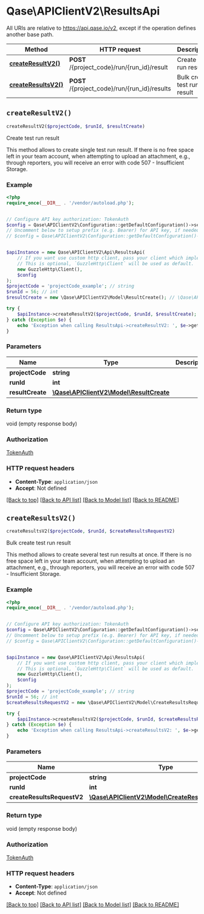 # Qase\APIClientV2\ResultsApi

All URIs are relative to https://api.qase.io/v2, except if the operation defines another base path.

| Method | HTTP request | Description |
| ------------- | ------------- | ------------- |
| [**createResultV2()**](ResultsApi.md#createResultV2) | **POST** /{project_code}/run/{run_id}/result | Create test run result |
| [**createResultsV2()**](ResultsApi.md#createResultsV2) | **POST** /{project_code}/run/{run_id}/results | Bulk create test run result |


## `createResultV2()`

```php
createResultV2($projectCode, $runId, $resultCreate)
```

Create test run result

This method allows to create single test run result.  If there is no free space left in your team account, when attempting to upload an attachment, e.g., through reporters, you will receive an error with code 507 - Insufficient Storage.

### Example

```php
<?php
require_once(__DIR__ . '/vendor/autoload.php');


// Configure API key authorization: TokenAuth
$config = Qase\APIClientV2\Configuration::getDefaultConfiguration()->setApiKey('Token', 'YOUR_API_KEY');
// Uncomment below to setup prefix (e.g. Bearer) for API key, if needed
// $config = Qase\APIClientV2\Configuration::getDefaultConfiguration()->setApiKeyPrefix('Token', 'Bearer');


$apiInstance = new Qase\APIClientV2\Api\ResultsApi(
    // If you want use custom http client, pass your client which implements `GuzzleHttp\ClientInterface`.
    // This is optional, `GuzzleHttp\Client` will be used as default.
    new GuzzleHttp\Client(),
    $config
);
$projectCode = 'projectCode_example'; // string
$runId = 56; // int
$resultCreate = new \Qase\APIClientV2\Model\ResultCreate(); // \Qase\APIClientV2\Model\ResultCreate

try {
    $apiInstance->createResultV2($projectCode, $runId, $resultCreate);
} catch (Exception $e) {
    echo 'Exception when calling ResultsApi->createResultV2: ', $e->getMessage(), PHP_EOL;
}
```

### Parameters

| Name | Type | Description  | Notes |
| ------------- | ------------- | ------------- | ------------- |
| **projectCode** | **string**|  | |
| **runId** | **int**|  | |
| **resultCreate** | [**\Qase\APIClientV2\Model\ResultCreate**](../Model/ResultCreate.md)|  | |

### Return type

void (empty response body)

### Authorization

[TokenAuth](../../README.md#TokenAuth)

### HTTP request headers

- **Content-Type**: `application/json`
- **Accept**: Not defined

[[Back to top]](#) [[Back to API list]](../../README.md#endpoints)
[[Back to Model list]](../../README.md#models)
[[Back to README]](../../README.md)

## `createResultsV2()`

```php
createResultsV2($projectCode, $runId, $createResultsRequestV2)
```

Bulk create test run result

This method allows to create several test run results at once.  If there is no free space left in your team account, when attempting to upload an attachment, e.g., through reporters, you will receive an error with code 507 - Insufficient Storage.

### Example

```php
<?php
require_once(__DIR__ . '/vendor/autoload.php');


// Configure API key authorization: TokenAuth
$config = Qase\APIClientV2\Configuration::getDefaultConfiguration()->setApiKey('Token', 'YOUR_API_KEY');
// Uncomment below to setup prefix (e.g. Bearer) for API key, if needed
// $config = Qase\APIClientV2\Configuration::getDefaultConfiguration()->setApiKeyPrefix('Token', 'Bearer');


$apiInstance = new Qase\APIClientV2\Api\ResultsApi(
    // If you want use custom http client, pass your client which implements `GuzzleHttp\ClientInterface`.
    // This is optional, `GuzzleHttp\Client` will be used as default.
    new GuzzleHttp\Client(),
    $config
);
$projectCode = 'projectCode_example'; // string
$runId = 56; // int
$createResultsRequestV2 = new \Qase\APIClientV2\Model\CreateResultsRequestV2(); // \Qase\APIClientV2\Model\CreateResultsRequestV2

try {
    $apiInstance->createResultsV2($projectCode, $runId, $createResultsRequestV2);
} catch (Exception $e) {
    echo 'Exception when calling ResultsApi->createResultsV2: ', $e->getMessage(), PHP_EOL;
}
```

### Parameters

| Name | Type | Description  | Notes |
| ------------- | ------------- | ------------- | ------------- |
| **projectCode** | **string**|  | |
| **runId** | **int**|  | |
| **createResultsRequestV2** | [**\Qase\APIClientV2\Model\CreateResultsRequestV2**](../Model/CreateResultsRequestV2.md)|  | |

### Return type

void (empty response body)

### Authorization

[TokenAuth](../../README.md#TokenAuth)

### HTTP request headers

- **Content-Type**: `application/json`
- **Accept**: Not defined

[[Back to top]](#) [[Back to API list]](../../README.md#endpoints)
[[Back to Model list]](../../README.md#models)
[[Back to README]](../../README.md)

